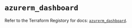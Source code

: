 # `azurerm_dashboard`

Refer to the Terraform Registory for docs: [`azurerm_dashboard`](https://registry.terraform.io/providers/hashicorp/azurerm/3.65.0/docs/resources/dashboard).
